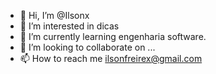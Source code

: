 - 👋 Hi, I’m @Ilsonx
- 👀 I’m interested in dicas 
- 🌱 I’m currently learning engenharia software.
- 💞️ I’m looking to collaborate on ...
- 📫 How to reach me ilsonfreirex@gmail.com

<!---
Ilsonx/Ilsonx is a ✨ special ✨ repository because its `README.md` (this file) appears on your GitHub profile.
You can click the Preview link to take a look at your changes.
--->
